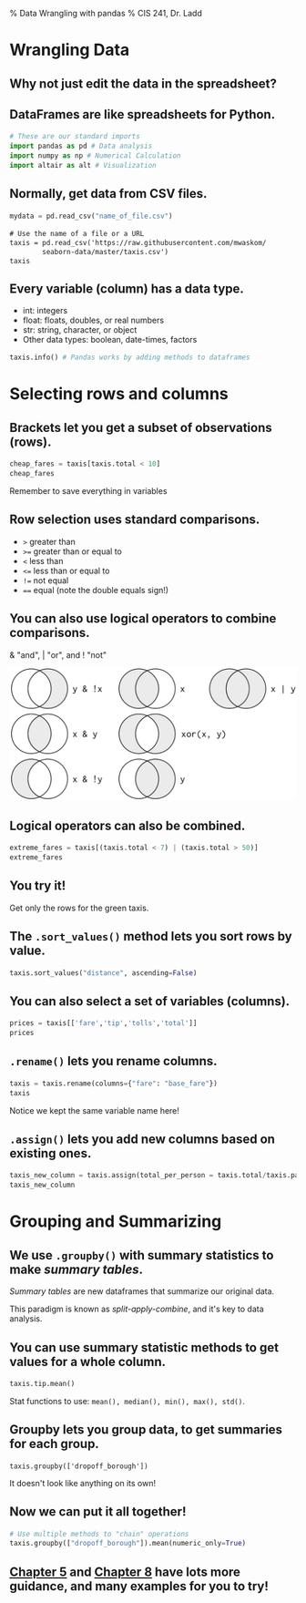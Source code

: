 % Data Wrangling with pandas
% CIS 241, Dr. Ladd

# Wrangling Data

## Why not just edit the data in the spreadsheet?

## DataFrames are like spreadsheets for Python.

```python
# These are our standard imports
import pandas as pd # Data analysis
import numpy as np # Numerical Calculation
import altair as alt # Visualization
```

## Normally, get data from CSV files.

```python
mydata = pd.read_csv("name_of_file.csv")
```

```
# Use the name of a file or a URL
taxis = pd.read_csv('https://raw.githubusercontent.com/mwaskom/
        seaborn-data/master/taxis.csv')
taxis
```

## Every variable (column) has a data type.

- int: integers
- float: floats, doubles, or real numbers
- str: string, character, or object
- Other data types: boolean, date-times, factors

```python
taxis.info() # Pandas works by adding methods to dataframes
```

# Selecting rows and columns

## Brackets let you get a subset of observations (rows).

```python
cheap_fares = taxis[taxis.total < 10]
cheap_fares
```

Remember to save everything in variables

## Row selection uses standard comparisons.

- `>` greater than
- `>=` greater than or equal to
- `<` less than
- `<=` less than or equal to
- `!=` not equal
- `==` equal (note the double equals sign!)

## You can also use logical operators to combine comparisons.

& "and", | "or", and ! "not"

![](img/transform-logical.png)

## Logical operators can also be combined.

```python
extreme_fares = taxis[(taxis.total < 7) | (taxis.total > 50)]
extreme_fares
```

## You try it!

Get only the rows for the green taxis.

## The `.sort_values()` method lets you sort rows by value.

```python
taxis.sort_values("distance", ascending=False)
```

## You can also select a set of variables (columns).

```python
prices = taxis[['fare','tip','tolls','total']]
prices
```

## `.rename()` lets you rename columns.

```python
taxis = taxis.rename(columns={"fare": "base_fare"})
taxis
```

Notice we kept the same variable name here!

## `.assign()` lets you add new columns based on existing ones.

```python
taxis_new_column = taxis.assign(total_per_person = taxis.total/taxis.passengers)
taxis_new_column
```

# Grouping and Summarizing

## We use `.groupby()` with summary statistics to make *summary tables*.

*Summary tables* are new dataframes that summarize our original data.

This paradigm is known as *split-apply-combine*, and it's key to data analysis.

## You can use summary statistic methods to get values for a whole column.

```python
taxis.tip.mean()
```

Stat functions to use: `mean(), median(), min(), max(), std()`.

## Groupby lets you group data, to get summaries for each group.

```
taxis.groupby(['dropoff_borough'])
```

It doesn't look like anything on its own!

## Now we can put it all together!

```python
# Use multiple methods to "chain" operations
taxis.groupby(["dropoff_borough"]).mean(numeric_only=True)
```

## [Chapter 5](https://wesmckinney.com/book/pandas-basics.html#pandas_frame) and [Chapter 8](https://wesmckinney.com/book/data-wrangling.html) have lots more guidance, and many examples for you to try!
